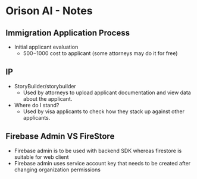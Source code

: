 
# Orison AI - Notes

## Immigration Application Process

- Initial applicant evaluation
    - $500-$1000 cost to applicant (some attorneys may do it for free)

## IP

- StoryBuilder/storybuilder
    - Used by attorneys to upload applicant documentation and view data about the applicant.
- Where do I stand?
    - Used by visa applicants to check how they stack up against other applicants.

## Firebase Admin VS FireStore
- Firebase admin is to be used with backend SDK whereas firestore is suitable for web client
- Firebase admin uses service account key that needs to be created after changing organization permissions